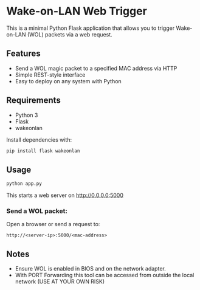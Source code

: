 # Wake-on-LAN Web Trigger

This is a minimal Python Flask application that allows you to trigger Wake-on-LAN (WOL) packets via a web request.

## Features

- Send a WOL magic packet to a specified MAC address via HTTP
- Simple REST-style interface
- Easy to deploy on any system with Python

## Requirements

- Python 3
- Flask
- wakeonlan

Install dependencies with:

```bash
pip install flask wakeonlan
```

## Usage
```bash
python app.py
```
This starts a web server on http://0.0.0.0:5000

### Send a WOL packet:
Open a browser or send a request to:
```
http://<server-ip>:5000/<mac-address>
```

## Notes
- Ensure WOL is enabled in BIOS and on the network adapter.
- With PORT Forwarding this tool can be accessed from outside the local network (USE AT YOUR OWN RISK)
